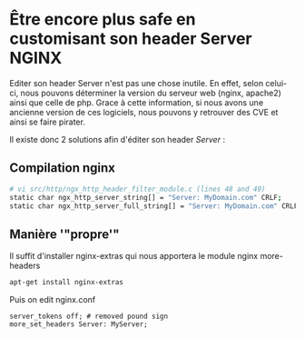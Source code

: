 # Être encore plus safe en customisant son header Server NGINX 
 
Editer son header Server n'est pas une chose inutile. En effet, selon 
celui-ci, nous pouvons déterminer la version du serveur web (nginx, 
apache2) ainsi que celle de php. Grace à cette information, si nous 
avons une ancienne version de ces logiciels, nous pouvons y retrouver 
des CVE et ainsi se faire pirater. 
 
Il existe donc 2 solutions afin d'éditer son header *Server* : 
 
## Compilation nginx 
 
``` bash 
# vi src/http/ngx_http_header_filter_module.c (lines 48 and 49) 
static char ngx_http_server_string[] = "Server: MyDomain.com" CRLF; 
static char ngx_http_server_full_string[] = "Server: MyDomain.com" CRLF; 
``` 
 
## Manière '"propre'" 
 
Il suffit d'installer nginx-extras qui nous apportera le module nginx 
more-headers 
 
``` bash 
apt-get install nginx-extras 
``` 
 
Puis on edit nginx.conf 
 
``` nginx 
server_tokens off; # removed pound sign 
more_set_headers Server: MyServer; 
``` 
